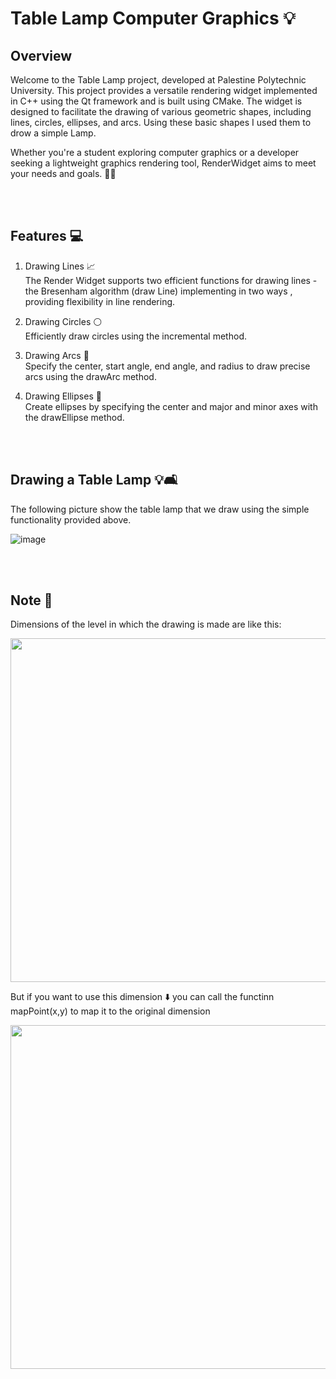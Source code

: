
# Table Lamp Computer Graphics 💡

## Overview
Welcome to the Table Lamp project, developed at Palestine Polytechnic University. This project provides a versatile rendering widget implemented in C++ using the Qt framework and is built using CMake. The widget is designed to facilitate the drawing of various geometric shapes, including lines, circles, ellipses, and arcs. Using these basic shapes I used them to drow a simple Lamp.

Whether you're a student exploring computer graphics or a developer seeking a lightweight graphics rendering tool, RenderWidget aims to meet your needs and goals. 🎯🔥

<br><br>

## Features 💻
1. Drawing Lines 📈 <br>
The Render Widget supports two efficient functions for drawing lines - the Bresenham algorithm (draw Line) implementing in two ways , providing flexibility in line rendering.

2. Drawing Circles ⚪️<br>
Efficiently draw circles using the incremental method.

3. Drawing Arcs 🌈<br>
Specify the center, start angle, end angle, and radius to draw precise arcs using the drawArc method.
 
4. Drawing Ellipses 🥚<br>
Create ellipses by specifying the center and major and minor axes with the drawEllipse method.

<br><br>

## Drawing a Table Lamp 💡🛋️
The following picture show the table lamp that we draw using the simple functionality provided above.

![image](https://github.com/SarahAbuirmeileh/tableLampComputerGraphics/assets/127017088/b69d48db-152b-4ac3-8d2e-f24c7960e869 )

<br><br>

## Note 📝
Dimensions of the level in which the drawing is made are like this: 

<img src="https://github.com/SarahAbuirmeileh/tableLampComputerGraphics/assets/127017088/718b3cab-ae39-42aa-9d41-9238c61ad73f" width="550" height="550">

<br> 

But if you want to use this dimension ⬇️ you can call the functinn mapPoint(x,y) to map it to the original dimension

<img src="https://github.com/SarahAbuirmeileh/tableLampComputerGraphics/assets/127017088/024d7c9e-bfe1-45c7-b147-d5db7a9f8b74" width="550" height="550">
